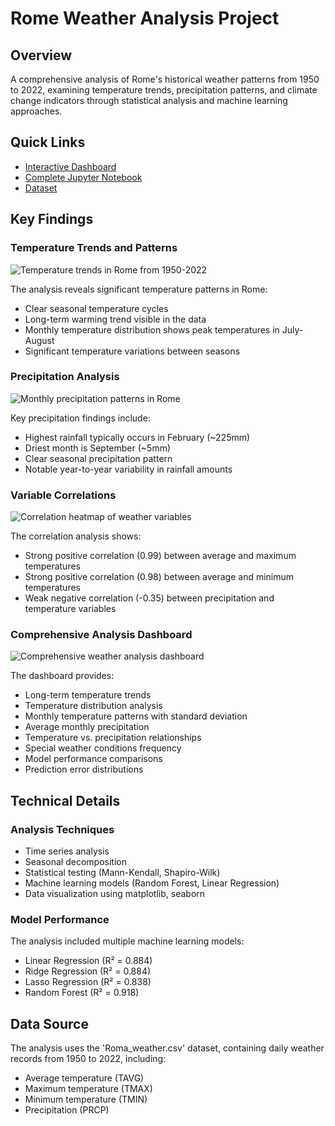 # Rome Weather Analysis Project

## Overview

A comprehensive analysis of Rome's historical weather patterns from 1950 to 2022, examining temperature trends, precipitation patterns, and climate change indicators through statistical analysis and machine learning approaches.

## Quick Links

- [Interactive Dashboard](https://your-dashboard-url-here)
- [Complete Jupyter Notebook](https://github.com/your-repo/rome-weather-analysis/blob/main/analysis.ipynb)
- [Dataset](https://github.com/your-repo/rome-weather-analysis/blob/main/Roma_weather.csv)

## Key Findings

### Temperature Trends and Patterns

![Temperature trends in Rome from 1950-2022](https://hebbkx1anhila5yf.public.blob.vercel-storage.com/Temperature%20Trends-sVGqITSv8of8ScUyZdhNjltVGtv0ui.png)

The analysis reveals significant temperature patterns in Rome:
- Clear seasonal temperature cycles
- Long-term warming trend visible in the data
- Monthly temperature distribution shows peak temperatures in July-August
- Significant temperature variations between seasons

### Precipitation Analysis

![Monthly precipitation patterns in Rome](https://hebbkx1anhila5yf.public.blob.vercel-storage.com/monthly_precipitation-PtuzTOiMacbRNn4PQqH8H2aX6dhzUp.png)

Key precipitation findings include:
- Highest rainfall typically occurs in February (~225mm)
- Driest month is September (~5mm)
- Clear seasonal precipitation pattern
- Notable year-to-year variability in rainfall amounts

### Variable Correlations

![Correlation heatmap of weather variables](https://hebbkx1anhila5yf.public.blob.vercel-storage.com/correlation_heatmap-ruOXDTvMA9sz9xCndXfBwXarPwyqx0.png)

The correlation analysis shows:
- Strong positive correlation (0.99) between average and maximum temperatures
- Strong positive correlation (0.98) between average and minimum temperatures
- Weak negative correlation (-0.35) between precipitation and temperature variables

### Comprehensive Analysis Dashboard

![Comprehensive weather analysis dashboard](https://hebbkx1anhila5yf.public.blob.vercel-storage.com/comprehensive_weather_analysis-DfPjPeuadfAw2QiWtJA8Yg4nuNs7Cu.png)

The dashboard provides:
- Long-term temperature trends
- Temperature distribution analysis
- Monthly temperature patterns with standard deviation
- Average monthly precipitation
- Temperature vs. precipitation relationships
- Special weather conditions frequency
- Model performance comparisons
- Prediction error distributions

## Technical Details

### Analysis Techniques
- Time series analysis
- Seasonal decomposition
- Statistical testing (Mann-Kendall, Shapiro-Wilk)
- Machine learning models (Random Forest, Linear Regression)
- Data visualization using matplotlib, seaborn

### Model Performance
The analysis included multiple machine learning models:
- Linear Regression (R² = 0.884)
- Ridge Regression (R² = 0.884)
- Lasso Regression (R² = 0.838)
- Random Forest (R² = 0.918)

## Data Source
The analysis uses the 'Roma_weather.csv' dataset, containing daily weather records from 1950 to 2022, including:
- Average temperature (TAVG)
- Maximum temperature (TMAX)
- Minimum temperature (TMIN)
- Precipitation (PRCP)